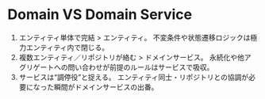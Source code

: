 # Domain VS Domain Service
1. エンティティ単体で完結 > エンティティ。 不変条件や状態遷移ロジックは極力エンティティ内で閉じる。
1. 複数エンティティ／リポジトリが絡む > ドメインサービス。 永続化や他アグリゲートへの問い合わせが前提のルールはサービスで吸収。
1. サービスは“調停役”と捉える。 エンティティ同士・リポジトリとの協調が必要になった瞬間がドメインサービスの出番。